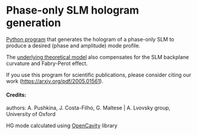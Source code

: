 # Phase-only SLM hologram generation
<a href='https://github.com/giomalt/SLM_hologram_generation/blob/master/Generation%20of%20a%20phase-only%20SLM%20hologram.ipynb
'>Python program</a> that generates the hologram of a phase-only SLM to produce a desired (phase and amplitude) mode profile.

The <a href="https://arxiv.org/pdf/2005.01561">underlying theoretical model</a> also compensates for the SLM backplane curvature and Fabry-Perot effect.

If you use this program for scientific publications, please consider citing our work (https://arxiv.org/pdf/2005.01561).


#### Credits:
authors: A. Pushkina, J. Costa-Filho, G. Maltese | A. Lvovsky group, University of Oxford

HG mode calculated using <a href='http://seghil.github.io/OpenCavity/introduction.html'>OpenCavity</a> library
